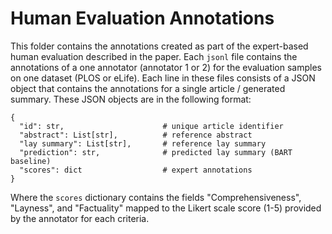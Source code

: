 # Human Evaluation Annotations

This folder contains the annotations created as part of the expert-based human evaluation described in the paper. Each `jsonl` file contains the annotations of a one annotator (annotator 1 or 2) for the evaluation samples on one dataset (PLOS or eLife). Each line in these files consists of a JSON object that contains the annotations for a single article / generated summary. These JSON objects are in the following format:

```
{
  "id": str,                      # unique article identifier
  "abstract": List[str],          # reference abstract
  "lay summary": List[str],       # reference lay summary
  "prediction": str,              # predicted lay summary (BART baseline)
  "scores": dict                  # expert annotations 
}
```

Where the `scores` dictionary contains the fields "Comprehensiveness", "Layness", and "Factuality" mapped to the Likert scale score (1-5) provided by the annotator for each criteria.